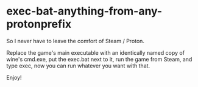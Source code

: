 # exec-bat-anything-from-any-protonprefix

So I never have to leave the comfort of Steam / Proton.

Replace the game's main executable with an identically named copy of wine's cmd.exe, put the exec.bat next to it, run the game from Steam, and type exec, now you can run whatever you want with that.

Enjoy!
